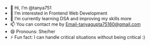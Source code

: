 - 👋 Hi, I’m @tanya751
- 👀 I’m interested in Frontend Web Development
- 🌱 I’m currently learning DSA and improving my skills more
- 📫 You can contact me by Email-tanyagupta75160@gmail.com 
- 😄 Pronouns: She/her
- ⚡ Fun fact: I can handle critical situations without being critical :)

<!---
tanya751/tanya751 is a ✨ special ✨ repository because its `README.md` (this file) appears on your GitHub profile.
You can click the Preview link to take a look at your changes.
--->
